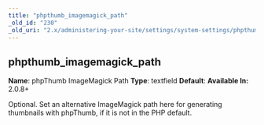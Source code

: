 ```yaml
---
title: "phpthumb_imagemagick_path"
_old_id: "230"
_old_uri: "2.x/administering-your-site/settings/system-settings/phpthumb_imagemagick_path"
---
```


## phpthumb\_imagemagick\_path

**Name**: phpThumb ImageMagick Path
**Type**: textfield
**Default**:
**Available In:** 2.0.8+

Optional. Set an alternative ImageMagick path here for generating thumbnails with phpThumb, if it is not in the PHP default.
